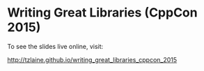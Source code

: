 # Writing Great Libraries (CppCon 2015)

To see the slides live online, visit:

http://tzlaine.github.io/writing_great_libraries_cppcon_2015
